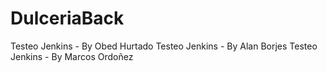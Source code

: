# DulceriaBack



Testeo Jenkins - By Obed Hurtado
Testeo Jenkins - By Alan Borjes
Testeo Jenkins - By Marcos Ordoñez

